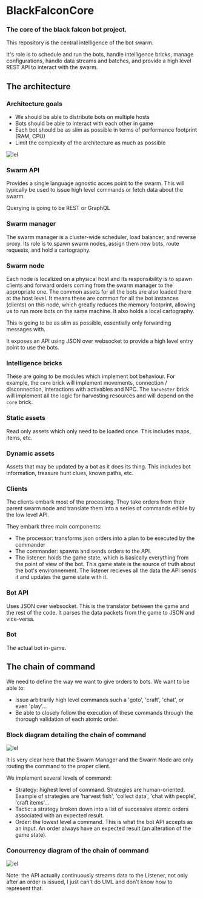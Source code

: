 # BlackFalconCore

### The core of the black falcon bot project.

This repository is the central intelligence of the bot swarm. 

It's role is to schedule and run the bots, handle intelligence bricks, manage configurations, handle data streams and batches, and provide a high level REST API to interact with the swarm.

## The architecture

### Architecture goals
 - We should be able to distribute bots on multiple hosts
 - Bots should be able to interact with each other in game
 - Each bot should be as slim as possible in terms of performance footprint (RAM, CPU)
 - Limit the complexity of the architecture as much as possible

![lel](https://trello-attachments.s3.amazonaws.com/5ce57f181041ba0b5ae4c693/5ce962d91c07d78f9cb266b7/80fac944fa2a6132451858f407883080/Archi.drawio.svg)


### Swarm API 
Provides a single language agnostic acces point to the swarm. This will typically be used to issue high level commands or fetch data about the swarm.

Querying is going to be REST or GraphQL

### Swarm manager
The swarm manager is a cluster-wide scheduler, load balancer, and reverse proxy. Its role is to spawn swarm nodes, assign them new bots, route requests, and hold a cartography.

### Swarm node
Each node is localized on a physical host and its responsibility is to spawn clients and forward orders coming from the swarm manager to the appropriate one. The common assets for all the bots are also loaded there at the host level. It means these are common for all the bot instances (clients) on this node, which greatly reduces the memory footprint, allowing us to run more bots on the same machine. It also holds a local cartography.

This is going to be as slim as possible, essentially only forwarding messages with.

It exposes an API using JSON over websocket to provide a high level entry point to use the bots.

### Intelligence bricks
These are going to be modules which implement bot behaviour. For example, the `core` brick will implement movements, connection / disconnection, interactions with activables and NPC. The `harvester` brick will implement all the logic for harvesting resources and will depend on the `core` brick.

### Static assets
Read only assets which only need to be loaded once. This includes maps, items, etc.

### Dynamic assets
Assets that may be updated by a bot as it does its thing. This includes bot information, treasure hunt clues, known paths, etc.

### Clients 
The clients embark most of the processing. They take orders from their parent swarm node and translate them into a series of commands edible by the low level API.

They embark three main components:
- The processor: transforms json orders into a plan to be executed by the commander
- The commander: spawns and sends orders to the API.
- The listener: holds the game state, which is basically everything from the point of view of the bot. This game state is the source of truth about the bot's environnement. The listener recieves all the data the API sends it and updates the game state with it.

### Bot API
Uses JSON over websocket. This is the translator between the game and the rest of the code. It parses the data packets from the game to JSON and vice-versa.

### Bot
The actual bot in-game.

## The chain of command

We need to define the way we want to give orders to bots. We want to be able to:
 - Issue arbitrarily high level commands such a 'goto', 'craft', 'chat', or even 'play'...
 - Be able to closely follow the execution of these commands through the thorough validation of each atomic order.
 
 ### Block diagram detailing the chain of command
 
 ![lel](https://trello-attachments.s3.amazonaws.com/5ce57f181041ba0b5ae4c693/5ce962d91c07d78f9cb266b7/cac93370d5ab8d48efff3cfe0e1a6000/Command_chain.drawio.svg)
 
 It is very clear here that the Swarm Manager and the Swarm Node are only routing the command to the proper client.
 
 We implement several levels of command: 
 - Strategy: highest level of command. Strategies are human-oriented. Example of strategies are 'harvest fish', 'collect data', 'chat with people', 'craft items'...
 - Tactic: a strategy broken down into a list of successive atomic orders associated with an expected result.
 - Order: the lowest level a command. This is what the bot API accepts as an input. An order always have an expected result (an alteration of the game state).
 
 ### Concurrency diagram of the chain of command
 
 ![lel](https://trello-attachments.s3.amazonaws.com/5ce57f181041ba0b5ae4c693/5ce962d91c07d78f9cb266b7/9fe111b8bc92ec4246e22a0b8b1316d8/Comman_concurrency_diagram.drawio.svg)
 
 Note: the API actually continuously streams data to the Listener, not only after an order is issued, I just can't do UML and don't know how to represent that.